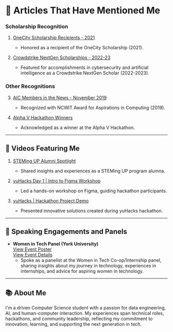 # 📰 **Articles That Have Mentioned Me**

### **Scholarship Recognition**
1. [OneCity Scholarship Recipients - 2021](https://www.onecityfund.com/ourlatestnews/2021)
   - Honored as a recipient of the OneCity Scholarship (2021).

2. [Crowdstrike NextGen Scholarships - 2022-23](https://www.crowdstrike.com/en-us/press-releases/crowdstrike-opens-applications-for-2022-23-nextgen-scholarships)
   - Featured for accomplishments in cybersecurity and artificial intelligence as a Crowdstrike NextGen Scholar (2022-2023).

### **Other Recognitions**
3. [AIC Members in the News - November 2019](https://www.aspirations.org/news/news/aic-members-in-the-news-november-2019)
   - Recognized with NCWIT Award for Aspirations in Computing (2019).

4. [Alpha V Hackathon Winners](https://medium.com/alpha-vantage/alphavhack-winners-and-hackathon-dd64b2b3fea8)
   - Acknowledged as a winner at the Alpha V Hackathon.

---

## 🎥 **Videos Featuring Me**
1. [STEMing UP Alumni Spotlight](https://www.youtube.com/watch?v=video-link)
   - Shared insights and experiences as a STEMing UP program alumna.

2. [yuHacks Day 1 | Intro to Figma Workshop](https://www.youtube.com/watch?v=GGm9iXaz-ZU)
   - Led a hands-on workshop on Figma, guiding hackathon participants.

3. [yuHacks | Hackathon Project Demo](https://www.youtube.com/watch?v=GGm9iXaz-ZU)
   - Presented innovative solutions created during yuHacks hackathon.

---

## 🎤 **Speaking Engagements and Panels**
- **Women in Tech Panel (York University)**  
  [View Event Poster](https://www.instagram.com/yorkcshub/p/DHHXvu0vUyS/?img_index=2)     
  [View Event Details](https://lu.ma/qzd50krp?tk=gNvBJk)
  - Spoke as a panelist at the Women in Tech Co-op/Internship panel, sharing insights about my journey in technology, experiences in internships, and advice for aspiring women in technology.

---

## 📚 **About Me**

I'm a driven Computer Science student with a passion for data engineering, AI, and human-computer interaction. My experiences span technical roles, hackathons, and community leadership, reflecting my commitment to innovation, learning, and supporting the next generation in tech.
